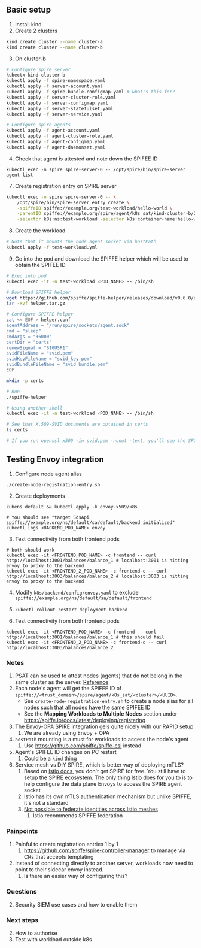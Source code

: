 ## Basic setup

1. Install kind
2. Create 2 clusters
```bash
kind create cluster --name cluster-a
kind create cluster --name cluster-b
```
3. On cluster-b
```bash
# Configure spire server
kubectx kind-cluster-b
kubectl apply -f spire-namespace.yaml
kubectl apply -f server-account.yaml
kubectl apply -f spire-bundle-configmap.yaml # what's this for?
kubectl apply -f server-cluster-role.yaml
kubectl apply -f server-configmap.yaml
kubectl apply -f server-statefulset.yaml
kubectl apply -f server-service.yaml

# Configure spire agents
kubectl apply -f agent-account.yaml
kubectl apply -f agent-cluster-role.yaml
kubectl apply -f agent-configmap.yaml
kubectl apply -f agent-daemonset.yaml
```

4. Check that agent is attested and note down the SPIFEE ID
```
kubectl exec -n spire spire-server-0 -- /opt/spire/bin/spire-server agent list
```


7. Create registration entry on SPIRE server
```bash
kubectl exec -n spire spire-server-0 -- \
    /opt/spire/bin/spire-server entry create \
    -spiffeID spiffe://example.org/test-workload/hello-world \
    -parentID spiffe://example.org/spire/agent/k8s_sat/kind-cluster-b/20654bb0-4d0b-4729-8cff-28383474fe2e \
    -selector k8s:ns:test-workload -selector k8s:container-name:hello-world
```

8. Create the workload
```bash
# Note that it mounts the node agent socket via hostPath
kubectl apply -f test-workload.yml
```

9. Go into the pod and download the SPIFFE helper which will be used to obtain the SPIFEE ID
```bash
# Exec into pod
kubectl exec -it -n test-workload <POD_NAME> -- /bin/sh

# Download SPIFFE helper
wget https://github.com/spiffe/spiffe-helper/releases/download/v0.6.0/spiffe-helper-v0.6.0.tar.gz -O helper.tar.gz
tar -xvf helper.tar.gz

# Configure SPIFFE helper
cat << EOF > helper.conf
agentAddress = "/run/spire/sockets/agent.sock"
cmd = "sleep"
cmdArgs = "36000"
certDir = "certs"
renewSignal = "SIGUSR1"
svidFileName = "svid.pem"
svidKeyFileName = "svid_key.pem"
svidBundleFileName = "svid_bundle.pem"
EOF

mkdir -p certs

# Run 
./spiffe-helper

# Using another shell
kubectl exec -it -n test-workload <POD_NAME> -- /bin/sh

# See that X.509-SVID documents are obtained in certs
ls certs 

# If you run openssl x509 -in svid.pem -noout -text, you'll see the SPIFEE ID spiffe://example.org/test-workload/hello-world in SAN
```

## Testing Envoy integration

1. Configure node agent alias

```
./create-node-registration-entry.sh
```

2. Create deployments

```
kubens default && kubectl apply -k envoy-x509/k8s

# You should see "target SdsApi spiffe://example.org/ns/default/sa/default/backend initialized"
kubectl logs <BACKEND_POD_NAME> envoy 
```

3. Test connectivity from both frontend pods
```
# both should work
kubectl exec -it <FRONTEND_POD_NAME> -c frontend -- curl http://localhost:3001/balances/balance_1 # localhost:3001 is hitting envoy to proxy to the backend
kubectl exec -it <FRONTEND_2_POD_NAME> -c frontend-c -- curl http://localhost:3003/balances/balance_2 # localhost:3003 is hitting envoy to proxy to the backend
```

4. Modify `k8s/backend/config/envoy.yaml` to exclude `spiffe://example.org/ns/default/sa/default/frontend`
5. `kubectl rollout restart deployment backend`

3. Test connectivity from both frontend pods
```
kubectl exec -it <FRONTEND_POD_NAME> -c frontend -- curl http://localhost:3001/balances/balance_1 # this should fail
kubectl exec -it <FRONTEND_2_POD_NAME> -c frontend-c -- curl http://localhost:3003/balances/balance_2
```

### Notes
1. PSAT can be used to attest nodes (agents) that do not belong in the same cluster as the server. [Reference](https://spiffe.io/docs/latest/deploying/configuring/#service-account-tokens)
2. Each node's agent will get the SPIFEE ID of `spiffe://<trust_domain>/spire/agent/k8s_sat/<cluster>/<UUID>`. 
    - See `create-node-registration-entry.sh` to create a node alias for all nodes such that all nodes have the same SPIFEE ID
    - See the **Mapping Workloads to Multiple Nodes** section under https://spiffe.io/docs/latest/deploying/registering 
3. The Envoy-OPA SPIRE integration gels quite nicely with our RAPID setup
   1. We are already using Envoy + OPA
4. `hostPath` mounting is a must for workloads to access the node's agent
   1. Use https://github.com/spiffe/spiffe-csi instead
5. Agent's SPIFEE ID changes on PC restart
   1. Could be a `kind` thing
1. Service mesh vs DIY SPIRE, which is better way of deploying mTLS?
   1. Based on [Istio docs](https://istio.io/latest/docs/ops/integrations/spire), you don't get SPIRE for free. You still have to setup the SPIRE ecosystem. The only thing Istio does for you to is to help configure the data plane Envoys to access the SPIRE agent socket
   2. Istio has its own mTLS authentication mechanism but unlike SPIFFE, it's not a standard
   3. [Not possible to federate identities across Istio meshes](https://istio.io/latest/docs/ops/deployment/deployment-models/#trust-between-meshes)
      1. Istio recommends SPIFFE federation

### Painpoints
1. Painful to create registration entries 1 by 1
   1. https://github.com/spiffe/spire-controller-manager to manage via CRs that accepts templating
2. Instead of connecting directly to another server, workloads now need to point to their sidecar envoy instead. 
   1. Is there an easier way of configuring this?
### Questions

2. Security SIEM use cases and how to enable them

### Next steps
2. How to authorise
3. Test with workload outside k8s
